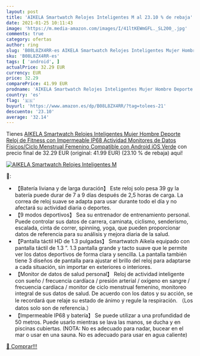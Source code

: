 ```yaml
---
layout: post
title: 'AIKELA Smartwatch Relojes Inteligentes M al 23.10 % de rebaja'
date: 2021-01-25 10:11:43
image: 'https://m.media-amazon.com/images/I/41ltKEWmGFL._SL200_.jpg'
comments: true
category: ofertas
author: ring
slug: 'B08L8ZX4RR-es AIKELA Smartwatch Relojes Inteligentes Mujer Hombre...'
sku: 'B08L8ZX4RR-es'
tags: [ 'android', ]
actualPrice: 32.29 EUR
currency: EUR
price: 32.29
comparePrice: 41.99 EUR
prodname: 'AIKELA Smartwatch Relojes Inteligentes Mujer Hombre Deporte Reloj de Fitness con Impermeable IP68 Actividad Monitores de Datos Físicos/Ciclo Menstrual Femenino Compatible con Android iOS Verde'
country: 'es'
flag: '🇪🇸'
buyurl: 'https://www.amazon.es/dp/B08L8ZX4RR/?tag=tolees-21'
descuento: '23.10'
average: '32.14'
---
```


Tienes [AIKELA Smartwatch Relojes Inteligentes Mujer Hombre Deporte Reloj de Fitness con Impermeable IP68 Actividad Monitores de Datos Físicos/Ciclo Menstrual Femenino Compatible con Android iOS Verde](https://www.amazon.es/dp/B08L8ZX4RR/?tag=tolees-21) con precio final de  32.29 EUR (original: 41.99 EUR) (23.10 %  de rebaja) aqui!

[![AIKELA Smartwatch Relojes Inteligentes M](https://m.media-amazon.com/images/I/41ltKEWmGFL._SL200_.jpg)](https://www.amazon.es/dp/B08L8ZX4RR/?tag=tolees-21)

🔎:

- 【Batería liviana y de larga duración】 Este reloj solo pesa 39 gy la batería puede durar de 7 a 9 días después de 2,5 horas de carga. La correa de reloj suave se adapta para usar durante todo el día y no afectará su actividad diaria o deportes.
- 【9 modos deportivos】 Sea su entrenador de entrenamiento personal. Puede controlar sus datos de carrera, caminata, ciclismo, senderismo, escalada, cinta de correr, spinning, yoga, que pueden proporcionar datos de referencia para su análisis y mejora diaria de la salud.
- 【Pantalla táctil HD de 1.3 pulgadas】 Smartwatch Aikela equipado con pantalla táctil de 1.3 ”. 1.3 pantalla grande y tacto suave que le permite ver los datos deportivos de forma clara y sencilla. La pantalla también tiene 3 diseños de pantalla para ajustar el brillo del reloj para adaptarse a cada situación, sin importar en exteriores o interiores.
- 【Monitor de datos de salud personal】 Reloj de actividad inteligente con sueño / frecuencia cardíaca / presión arterial / oxígeno en sangre / frecuencia cardíaca / monitor de ciclo menstrual femenino, monitoreo integral de sus datos de salud. De acuerdo con los datos y su acción, se le recordará que relaje su estado de ánimo y regule la respiración. （Los datos solo son de referencia.）
- 【Impermeable IP68 y batería】 Se puede utilizar a una profundidad de 50 metros. Puede usarlo mientras se lava las manos, se ducha y en piscinas cubiertas. (NOTA: No es adecuado para nadar, bucear en el mar o usar en una sauna. No es adecuado para usar en agua caliente)

[🛒 Comprar!!!](https://www.amazon.es/dp/B08L8ZX4RR/?tag=tolees-21)
